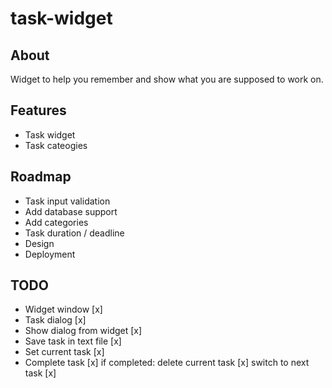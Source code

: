 # task-widget
## About
Widget to help you remember and show what you are supposed to work on.

## Features
- Task widget
- Task cateogies

## Roadmap
- Task input validation
- Add database support
- Add categories
- Task duration / deadline
- Design
- Deployment

## TODO
- Widget window [x]
- Task dialog [x]
- Show dialog from widget [x]
- Save task in text file [x]
- Set current task [x]
- Complete task [x]
if completed:
	delete current task [x]
	switch to next task [x]
